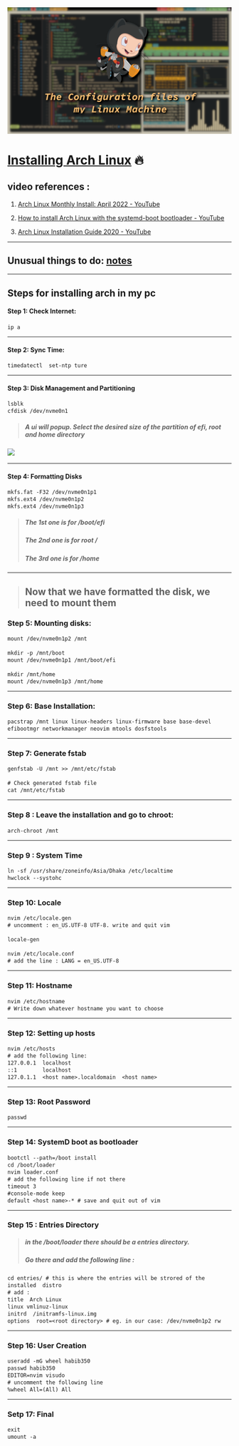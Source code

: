 <img src="./images/img.png">

# <u>Installing Arch Linux</u> 🔥

## video references :

1. [Arch Linux Monthly Install: April 2022 - YouTube](https://www.youtube.com/watch?v=HIXnT178TgI&list=PL-odKaUzOz3JarNUoE7jMEL537pmjc1hn&index=21)

2. [How to install Arch Linux with the systemd-boot bootloader - YouTube](https://www.youtube.com/watch?v=FFXRFTrZ2Lk)

3. [Arch Linux Installation Guide 2020 - YouTube](https://www.youtube.com/watch?v=PQgyW10xD8s)

---

## Unusual things to do: [notes](./notes.md)

---

## Steps for installing arch in my pc

#### Step 1: Check Internet:

```
ip a
```

---

#### Step 2: Sync Time:

```
timedatectl  set-ntp ture
```

---

#### Step 3: Disk Management and Partitioning

```
lsblk
cfdisk /dev/nvme0n1
```

> ##### A ui will popup. Select the desired size of the partition of efi, root and home directory

![](/home/habib/github/arch_postinstall/images/Cfdisk.png)

---

#### Step 4: Formatting Disks

```
mkfs.fat -F32 /dev/nvme0n1p1
mkfs.ext4 /dev/nvme0n1p2
mkfs.ext4 /dev/nvme0n1p3
```

> ##### The 1st one is for /boot/efi
>
> ##### The 2nd one is for root /
>
> ##### The 3rd one is for /home

---

> ## Now that we have formatted the disk, we need to mount them

### Step 5: Mounting disks:

```
mount /dev/nvme0n1p2 /mnt

mkdir -p /mnt/boot
mount /dev/nvme0n1p1 /mnt/boot/efi

mkdir /mnt/home
mount /dev/nvme0n1p3 /mnt/home
```

---

### Step 6: Base Installation:

```
pacstrap /mnt linux linux-headers linux-firmware base base-devel
efibootmgr networkmanager neovim mtools dosfstools
```

---

### Step 7: Generate fstab

```
genfstab -U /mnt >> /mnt/etc/fstab

# Check generated fstab file
cat /mnt/etc/fstab
```

---

### Step 8 : Leave the installation and go to chroot:

```
arch-chroot /mnt
```

---

### Step 9 : System Time

```
ln -sf /usr/share/zoneinfo/Asia/Dhaka /etc/localtime
hwclock --systohc
```

---

### Step 10: Locale

```
nvim /etc/locale.gen
# uncomment : en_US.UTF-8 UTF-8. write and quit vim

locale-gen

nvim /etc/locale.conf
# add the line : LANG = en_US.UTF-8
```

---

### Step 11: Hostname

```
nvim /etc/hostname
# Write down whatever hostname you want to choose
```

---

### Step 12: Setting up hosts

```
nvim /etc/hosts
# add the following line:
127.0.0.1  localhost
::1        localhost
127.0.1.1  <host name>.localdomain  <host name>
```

---

### Step 13: Root Password

```
passwd
```

---

### Step 14: SystemD boot as bootloader

```
bootctl --path=/boot install
cd /boot/loader
nvim loader.conf
# add the following line if not there
timeout 3
#console-mode keep
default <host name>-* # save and quit out of vim
```

---

### Step 15 : Entries Directory

> ##### in the /boot/loader there should be a entries directory.
>
> ##### Go there and add the following line :

```
cd entries/ # this is where the entries will be strored of the installed  distro
# add :
title  Arch Linux
linux vmlinuz-linux
initrd  /initramfs-linux.img
options  root=<root directory> # eg. in our case: /dev/nvme0n1p2 rw
```

---

### Step 16: User Creation

```
useradd -mG wheel habib350
passwd habib350
EDITOR=nvim visudo
# uncomment the following line
%wheel All=(All) All
```

---

### Setp 17: Final

```
exit
umount -a
```
